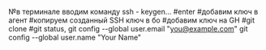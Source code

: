№в терминале вводим команду ssh - keygen...
#enter
#добавим ключ в агент 
#копируем созданный SSH ключ в бо
#добавим ключ на GH
#git clone 
#git status, git config --global user.email "you@example.com"
  git config --global user.name "Your Name"

